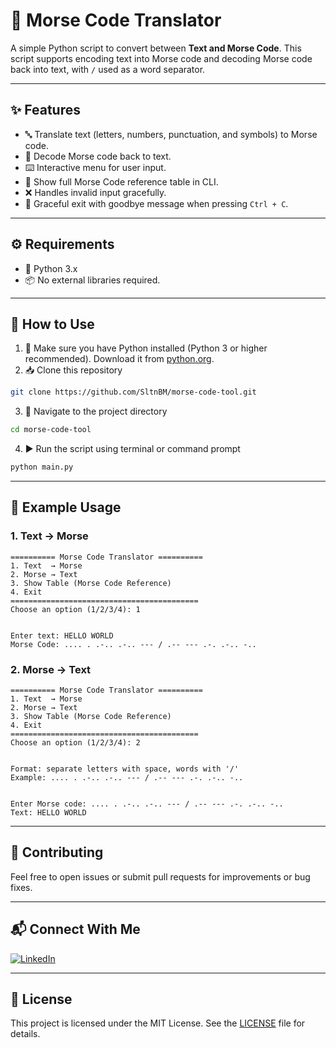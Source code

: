 # 🔡 Morse Code Translator
A simple Python script to convert between **Text and Morse Code**.
This script supports encoding text into Morse code and decoding Morse code back into text, with `/` used as a word separator.

---

## ✨ Features
- 🔤 Translate text (letters, numbers, punctuation, and symbols) to Morse code.
- 📡 Decode Morse code back to text.
- ⌨️ Interactive menu for user input.
- 📖 Show full Morse Code reference table in CLI.
- ❌ Handles invalid input gracefully.
- 👋 Graceful exit with goodbye message when pressing `Ctrl + C`.

---

## ⚙️ Requirements
- 🐍 Python 3.x
- 📦 No external libraries required.

---

## 🚀 How to Use
1. 🐍 Make sure you have Python installed (Python 3 or higher recommended). Download it from [python.org](https://www.python.org/downloads/).
2. 📥 Clone this repository
```bash
git clone https://github.com/SltnBM/morse-code-tool.git
```
3. 📂 Navigate to the project directory
```bash
cd morse-code-tool
```
4. ▶️ Run the script using terminal or command prompt
```bash
python main.py
```

---

## 📝 Example Usage
### 1. Text → Morse
```plaintext
========== Morse Code Translator ==========
1. Text  → Morse
2. Morse → Text
3. Show Table (Morse Code Reference)
4. Exit
==========================================
Choose an option (1/2/3/4): 1


Enter text: HELLO WORLD
Morse Code: .... . .-.. .-.. --- / .-- --- .-. .-.. -..
```

### 2. Morse → Text
```plaintext
========== Morse Code Translator ==========
1. Text  → Morse
2. Morse → Text
3. Show Table (Morse Code Reference)
4. Exit
==========================================
Choose an option (1/2/3/4): 2


Format: separate letters with space, words with '/'
Example: .... . .-.. .-.. --- / .-- --- .-. .-.. -..


Enter Morse code: .... . .-.. .-.. --- / .-- --- .-. .-.. -..
Text: HELLO WORLD
```

---

## 🤝 Contributing
Feel free to open issues or submit pull requests for improvements or bug fixes.

---

## 📬 Connect With Me
[![LinkedIn](https://img.shields.io/badge/LinkedIn-Sultan%20Badra-blue?logo=linkedin\&logoColor=white\&style=flat-square)](https://www.linkedin.com/in/sultan-badra)

---

## 📄 License
This project is licensed under the MIT License. See the [LICENSE](./LICENSE) file for details.
